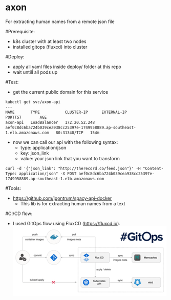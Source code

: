 # axon

For extracting human names from a remote json file

#Prerequisite:
- k8s cluster with at least two nodes
- installed gitops (fluxcd) into cluster

#Deploy:
- apply all yaml files inside deploy/ folder at this repo
- wait untill all pods up

#Test:
- get the current public domain for this service
```
kubectl get svc/axon-api
---
NAME       TYPE           CLUSTER-IP      EXTERNAL-IP                                                                    PORT(S)        AGE
axon-api   LoadBalancer   172.20.52.248   aef0c8dc6ba724b039cea938cc25397e-1749958889.ap-southeast-1.elb.amazonaws.com   80:31340/TCP   154m
```
- now we can call our api with the following syntax:
  - type: application/json
  - key: json_link
  - value: your json link that you want to transform

```
curl -d '{"json_link": "http://therecord.co/feed.json"}' -H "Content-Type: application/json" -X POST aef0c8dc6ba724b039cea938cc25397e-1749958889.ap-southeast-1.elb.amazonaws.com
```

#Tools:
- https://github.com/jgontrum/spacy-api-docker
  - This lib is for extracting human names from a text

#CI/CD flow:
- I used GitOps flow using FluxCD (https://fluxcd.io).
![gitops](flux.png)
